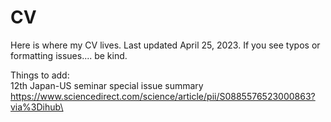 # CV

Here is where my CV lives.
Last updated April 25, 2023.
If you see typos or formatting issues.... be kind.


Things to add: \
12th Japan-US seminar special issue summary \
https://www.sciencedirect.com/science/article/pii/S0885576523000863?via%3Dihub\
     
